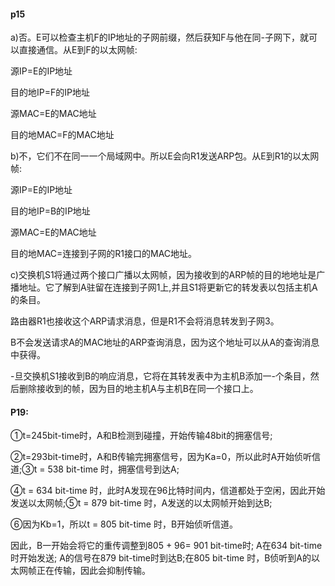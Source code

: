 #### p15

a)否。E可以检查主机F的IP地址的子网前缀，然后获知F与他在同-子网下，就可以直接通信。从E到F的以太网帧:

源IP=E的IP地址

目的地IP=F的IP地址

源MAC=E的MAC地址

目的地MAC=F的MAC地址

b)不，它们不在同一一个局域网中。所以E会向R1发送ARP包。从E到R1的以太网帧:

源IP=E的IP地址

目的地IP=B的IP地址

源MAC=E的MAC地址

目的地MAC=连接到子网的R1接口的MAC地址。

c)交换机S1将通过两个接口广播以太网帧，因为接收到的ARP帧的目的地地址是广播地址。它了解到A驻留在连接到子网1上,并且S1将更新它的转发表以包括主机A的条目。

路由器R1也接收这个ARP请求消息，但是R1不会将消息转发到子网3。

B不会发送请求A的MAC地址的ARP查询消息，因为这个地址可以从A的查询消息中获得。

-旦交换机S1接收到B的响应消息，它将在其转发表中为主机B添加一-个条目，然后删除接收到的帧，因为目的地主机A与主机B在同一个接口上。

#### P19:

①t=245bit-time时，A和B检测到碰撞，开始传输48bit的拥塞信号;

②t=293bit-time时，A和B传输完拥塞信号，因为Ka=0，所以此时A开始侦听信道;③t = 538 bit-time 时，拥塞信号到达A;

④t = 634 bit-time 时，此时A发现在96比特时间内，信道都处于空闲，因此开始发送以太网帧;⑤t = 879 bit-time 时，A发送的以太网帧开始到达B;

⑥因为Kb=1，所以t = 805 bit-time 时，B开始侦听信道。

因此，B一开始会将它的重传调整到805 + 96= 901 bit-time时; A在634 bit-time时开始发送; A的信号在879 bit-time时到达B;在805 bit-time 时，B侦听到A的以太网帧正在传输，因此会抑制传输。